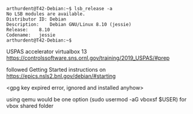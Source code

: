 

```
arthurdent@T42-Debian:~$ lsb_release -a
No LSB modules are available.
Distributor ID:	Debian
Description:	Debian GNU/Linux 8.10 (jessie)
Release:	8.10
Codename:	jessie
arthurdent@T42-Debian:~$ 

```

USPAS accelerator virtualbox 13
https://controlssoftware.sns.ornl.gov/training/2019_USPAS/#prep


followed Getting Started instructions on 
https://epics.nsls2.bnl.gov/debian/#starting

<gpg key expired error, ignored and installed anyhow>

using qemu would be one option
(sudo usermod -aG vboxsf $USER) for vbox shared folder
